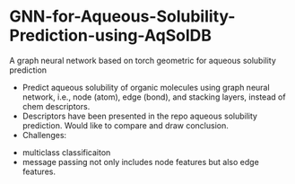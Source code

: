 # GNN-for-Aqueous-Solubility-Prediction-using-AqSolDB
A graph neural network based on torch geometric for aqueous solubility prediction
* Predict aqueous solubility of organic molecules using graph neural network, i.e., node (atom), edge (bond), and stacking layers, instead of chem descriptors.
* Descriptors have been presented in the repo aqueous solubility prediction. Would like to compare and draw conclusion.
* Challenges:
- multiclass classificaiton
- message passing not only includes node features but also edge features.
